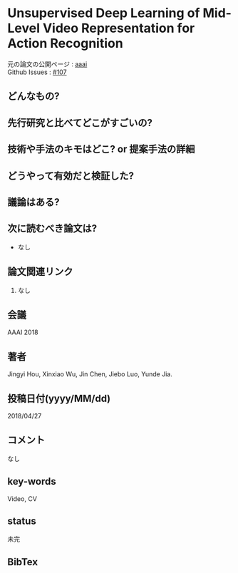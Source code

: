 # Unsupervised Deep Learning of Mid-Level Video Representation for Action Recognition

元の論文の公開ページ : [aaai](https://aaai.org/ocs/index.php/AAAI/AAAI18/paper/view/16794)  
Github Issues : [#107](https://github.com/Obarads/obarads.github.io/issues/107)

## どんなもの?

## 先行研究と比べてどこがすごいの?

## 技術や手法のキモはどこ? or 提案手法の詳細

## どうやって有効だと検証した?

## 議論はある?

## 次に読むべき論文は?
- なし

## 論文関連リンク
1. なし

## 会議
AAAI 2018

## 著者
Jingyi Hou, Xinxiao Wu, Jin Chen, Jiebo Luo, Yunde Jia.

## 投稿日付(yyyy/MM/dd)
2018/04/27

## コメント
なし

## key-words
Video, CV

## status
未完

## BibTex
